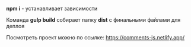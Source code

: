 **npm i** - устанавливает зависимости

Команда **gulp build** собирает папку **dist** c финальными файлами для деплоя

Посмотреть проект можно по ссылке: https://comments-js.netlify.app/

